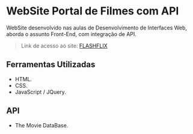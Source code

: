 # WebSite Portal de Filmes com API
WebSite desenvolvido nas aulas de Desenvolvimento de Interfaces Web, aborda o assunto Front-End, com integração de API.
> Link de acesso ao site: [FLASHFLIX](https://brunofaria27.github.io/portal-de-filmes-com-api/)

## Ferramentas Utilizadas
- HTML.
- CSS.
- JavaScript / JQuery.

## API
- The Movie DataBase.
